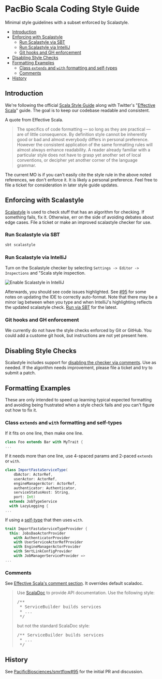# PacBio Scala Coding Style Guide

Minimal style guidelines with a subset enforced by Scalastyle.

- [Introduction](#introduction)
- [Enforcing with Scalastyle](#enforcing-with-scalastyle)
  - [Run Scalastyle via SBT](#run-scalastyle-via-sbt)
  - [Run Scalastyle via IntelliJ](#run-scalastyle-via-intellij)
  - [Git hooks and GH enforcement](#git-hooks-and-gh-enforcement)
- [Disabling Style Checks](#disabling-style-checks)
- [Formatting Examples](#formatting-examples)
  - [Class `extends` and `with` formatting and self-types](#class-extends-and-with-formatting-and-self-types)
  - [Comments](#comments)
- [History](#history)

## Introduction

We're following the official [Scala Style Guide](http://docs.scala-lang.org/style/)
along with Twitter's "[Effective Scala](http://twitter.github.io/effectivescala/)" guide. The goal is to keep our
codebase readable and consistent.

A quote from Effective Scala.

> The specifics of code formatting — so long as they are practical — are
> of little consequence. By definition style cannot be inherently good
> or bad and almost everybody differs in personal preference. However 
> the consistent application of the same formatting rules will almost 
> always enhance readability. A reader already familiar with a
> particular style does not have to grasp yet another set of local
> conventions, or decipher yet another corner of the language grammar.

The current MO is if you can't easily cite the style rule in the above
noted references, we don't enforce it. It is likely a personal
preference. Feel free to file a ticket for consideration in later style
guide updates.

## Enforcing with Scalastyle

[Scalastyle](http://www.scalastyle.org/) is used to check stuff that has
an algorithm for checking. If something fails, fix it. Otherwise, err on
the side of avoiding debates about edge cases. File a ticket or make an
improved scalastyle checker for use.

### Run Scalastyle via SBT

```bash
sbt scalastyle
```

### Run Scalastyle via IntelliJ

Turn on the Scalastyle checker by selecting `Settings -> Editor -> Inspections` and "Scala style inspection.

![Enable Scalastyle in IntelliJ](https://cloud.githubusercontent.com/assets/855834/15577203/79e3ef4c-2329-11e6-8a0e-93de4f097556.png)

Afterwards, you should see code issues highlighted. See [#95](https://github.com/PacificBiosciences/smrtflow/pull/95) for some notes on updating the IDE to correctly auto-format. Note that there may be a minor lag between when you type and when IntelliJ's highlighting reflects the updated scalastyle check. [Run via SBT](#run-scalastyle-via-sbt) for the latest.

### Git hooks and GH enforcement

We currently do not have the style checks enforced by Git or GitHub. You
could add a custome git hook, but instructions are not yet present here.

## Disabling Style Checks

Scalastyle includes support for [disabling the checker via comments](http://www.scalastyle.org/configuration.html#comment_filters).
Use as needed. If the algorithm needs improvement, please file a ticket
and try to submit a patch.

## Formatting Examples

These are only intended to speed up learning typical expected formatting
and avoiding being frustrated when a style check fails and you can't figure out how to fix it.

### Class `extends` and `with` formatting and self-types

If it fits on one line, then make one line.

```scala
class Foo extends Bar with MyTrait {
...
```

If it needs more than one line, use 4-spaced params and 2-paced `extends`
or `with`.

```scala
class ImportFastaServiceType(
    dbActor: ActorRef,
    userActor: ActorRef,
    engineManagerActor: ActorRef,
    authenticator: Authenticator,
    serviceStatusHost: String,
    port: Int)
  extends JobTypeService
  with LazyLogging {
...
```

If using a [self-type](https://github.com/PacificBiosciences/smrtflow/pull/95/files#diff-b771f75642ec1d3f41b932c7600a8f7cL125) that then uses `with`.

```scala
trait ImportFastaServiceTypeProvider {
  this: JobsDaoActorProvider
    with AuthenticatorProvider
    with UserServiceActorRefProvider
    with EngineManagerActorProvider
    with SmrtLinkConfigProvider
    with JobManagerServiceProvider =>
...
```

### Comments

See [Effective Scala's comment section](http://twitter.github.io/effectivescala/#Formatting-Comments). It overrides default scaladoc.

>Use [ScalaDoc](https://wiki.scala-lang.org/display/SW/Scaladoc) to provide API documentation. Use the following style:
> 
> <pre>/**
>  * ServiceBuilder builds services 
>  * ...
>  */</pre>
> but not the standard ScalaDoc style:
> 
> <pre>/** ServiceBuilder builds services
>  * ...
>  */</pre>

## History

See [PacificBiosciences/smrtflow#95](https://github.com/PacificBiosciences/smrtflow/pull/95) for the initial PR and discussion.
